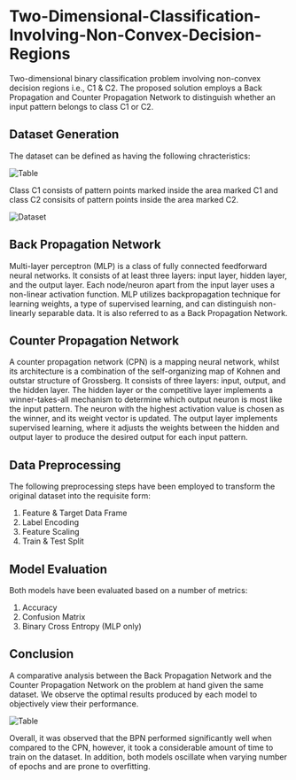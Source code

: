 # Two-Dimensional-Classification-Involving-Non-Convex-Decision-Regions
Two-dimensional binary classification problem involving non-convex decision regions i.e., C1 &amp; C2. 
The proposed solution employs a Back Propagation and Counter Propagation Network to distinguish whether an input pattern belongs to class C1 or C2.

## Dataset Generation
The dataset can be defined as having the following chracteristics:

![Table](https://user-images.githubusercontent.com/97694796/226027259-2164c5c8-335e-4850-85d8-f03d5ce8e728.png)

Class C1 consists of pattern points marked inside the area marked C1 and class C2 consisits of pattern points inside the area marked C2.

![Dataset](https://user-images.githubusercontent.com/97694796/223731272-454b83ff-68ab-4fb8-81a9-f09ae8c4ad15.png)

## Back Propagation Network
Multi-layer perceptron (MLP) is a class of fully connected feedforward neural networks. It consists of at least three layers: input layer, hidden layer, and the output layer. Each node/neuron apart from the input layer uses a non-linear activation function. MLP utilizes backpropagation technique for learning weights, a type of supervised learning, and can distinguish non-linearly separable data. It is also referred to as a Back Propagation Network.

## Counter Propagation Network
A counter propagation network (CPN) is a mapping neural network, whilst its architecture is a combination of the self-organizing map of Kohnen and outstar structure of Grossberg. It consists of three layers: input, output, and the hidden layer. The hidden layer or the competitive layer implements a winner-takes-all mechanism to determine which output neuron is most like the input pattern. The neuron with the highest activation value is chosen as the winner, and its weight vector is updated. The output layer implements supervised learning, where it adjusts the weights between the hidden and output layer to produce the desired output for each input pattern.

## Data Preprocessing
The following preprocessing steps have been employed to transform the original dataset into the requisite form:
1) Feature & Target Data Frame
2) Label Encoding
3) Feature Scaling
4) Train & Test Split

## Model Evaluation
Both models have been evaluated based on a number of metrics:
1) Accuracy
2) Confusion Matrix
3) Binary Cross Entropy (MLP only)

## Conclusion
A comparative analysis between the Back Propagation Network and the Counter Propagation Network on the problem at hand given the same dataset. We observe the optimal results produced by each model to objectively view their performance.

![Table](https://user-images.githubusercontent.com/97694796/226023213-2c1530cc-d36e-4da1-ad29-966c880e2ea2.png)

Overall, it was observed that the BPN performed significantly well when compared to the CPN, however, it took a considerable amount of time to train on the dataset. In addition, both models oscillate when varying number of epochs and are prone to overfitting.
